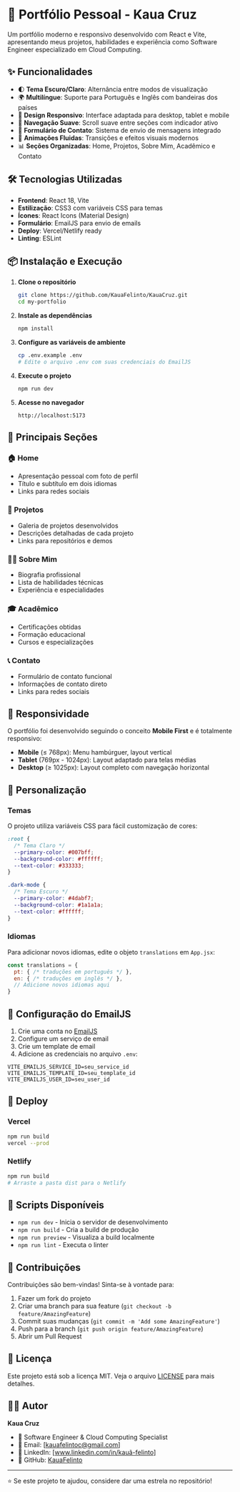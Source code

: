 # 🚀 Portfólio Pessoal - Kaua Cruz

Um portfólio moderno e responsivo desenvolvido com React e Vite, apresentando meus projetos, habilidades e experiência como Software Engineer especializado em Cloud Computing.

## ✨ Funcionalidades

- 🌓 **Tema Escuro/Claro**: Alternância entre modos de visualização
- 🌍 **Multilíngue**: Suporte para Português e Inglês com bandeiras dos países
- 📱 **Design Responsivo**: Interface adaptada para desktop, tablet e mobile
- 🎯 **Navegação Suave**: Scroll suave entre seções com indicador ativo
- 📧 **Formulário de Contato**: Sistema de envio de mensagens integrado
- 🎨 **Animações Fluidas**: Transições e efeitos visuais modernos
- 📊 **Seções Organizadas**: Home, Projetos, Sobre Mim, Acadêmico e Contato

## 🛠️ Tecnologias Utilizadas

- **Frontend**: React 18, Vite
- **Estilização**: CSS3 com variáveis CSS para temas
- **Ícones**: React Icons (Material Design)
- **Formulário**: EmailJS para envio de emails
- **Deploy**: Vercel/Netlify ready
- **Linting**: ESLint

## 📦 Instalação e Execução

1. **Clone o repositório**
   ```bash
   git clone https://github.com/KauaFelinto/KauaCruz.git
   cd my-portfolio
   ```

2. **Instale as dependências**
   ```bash
   npm install
   ```

3. **Configure as variáveis de ambiente**
   ```bash
   cp .env.example .env
   # Edite o arquivo .env com suas credenciais do EmailJS
   ```

4. **Execute o projeto**
   ```bash
   npm run dev
   ```

5. **Acesse no navegador**
   ```
   http://localhost:5173
   ```

## 🌟 Principais Seções

### 🏠 Home
- Apresentação pessoal com foto de perfil
- Título e subtítulo em dois idiomas
- Links para redes sociais

### 💼 Projetos
- Galeria de projetos desenvolvidos
- Descrições detalhadas de cada projeto
- Links para repositórios e demos

### 👨‍💻 Sobre Mim
- Biografia profissional
- Lista de habilidades técnicas
- Experiência e especialidades

### 🎓 Acadêmico
- Certificações obtidas
- Formação educacional
- Cursos e especializações

### 📞 Contato
- Formulário de contato funcional
- Informações de contato direto
- Links para redes sociais

## 📱 Responsividade

O portfólio foi desenvolvido seguindo o conceito **Mobile First** e é totalmente responsivo:

- **Mobile** (≤ 768px): Menu hambúrguer, layout vertical
- **Tablet** (769px - 1024px): Layout adaptado para telas médias
- **Desktop** (≥ 1025px): Layout completo com navegação horizontal

## 🎨 Personalização

### Temas
O projeto utiliza variáveis CSS para fácil customização de cores:

```css
:root {
  /* Tema Claro */
  --primary-color: #007bff;
  --background-color: #ffffff;
  --text-color: #333333;
}

.dark-mode {
  /* Tema Escuro */
  --primary-color: #4dabf7;
  --background-color: #1a1a1a;
  --text-color: #ffffff;
}
```

### Idiomas
Para adicionar novos idiomas, edite o objeto `translations` em `App.jsx`:

```javascript
const translations = {
  pt: { /* traduções em português */ },
  en: { /* traduções em inglês */ },
  // Adicione novos idiomas aqui
}
```

## 📧 Configuração do EmailJS

1. Crie uma conta no [EmailJS](https://www.emailjs.com/)
2. Configure um serviço de email
3. Crie um template de email
4. Adicione as credenciais no arquivo `.env`:

```env
VITE_EMAILJS_SERVICE_ID=seu_service_id
VITE_EMAILJS_TEMPLATE_ID=seu_template_id
VITE_EMAILJS_USER_ID=seu_user_id
```

## 🚀 Deploy

### Vercel
```bash
npm run build
vercel --prod
```

### Netlify
```bash
npm run build
# Arraste a pasta dist para o Netlify
```

## 📄 Scripts Disponíveis

- `npm run dev` - Inicia o servidor de desenvolvimento
- `npm run build` - Cria a build de produção
- `npm run preview` - Visualiza a build localmente
- `npm run lint` - Executa o linter

## 🤝 Contribuições

Contribuições são bem-vindas! Sinta-se à vontade para:

1. Fazer um fork do projeto
2. Criar uma branch para sua feature (`git checkout -b feature/AmazingFeature`)
3. Commit suas mudanças (`git commit -m 'Add some AmazingFeature'`)
4. Push para a branch (`git push origin feature/AmazingFeature`)
5. Abrir um Pull Request

## 📝 Licença

Este projeto está sob a licença MIT. Veja o arquivo [LICENSE](LICENSE) para mais detalhes.

## 👨‍💻 Autor

**Kaua Cruz**
- 💼 Software Engineer & Cloud Computing Specialist
- 📧 Email: [kauafelintoc@gmail.com]
- 💼 LinkedIn: [www.linkedin.com/in/kauã-felinto]
- 🐙 GitHub: [KauaFelinto](https://github.com/KauaFelinto)

---

⭐ Se este projeto te ajudou, considere dar uma estrela no repositório!
